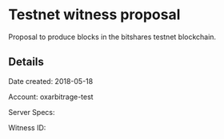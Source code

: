 # Testnet witness proposal

Proposal to produce blocks in the bitshares testnet blockchain.

## Details

Date created: 2018-05-18

Account: oxarbitrage-test

Server Specs:

Witness ID: 
